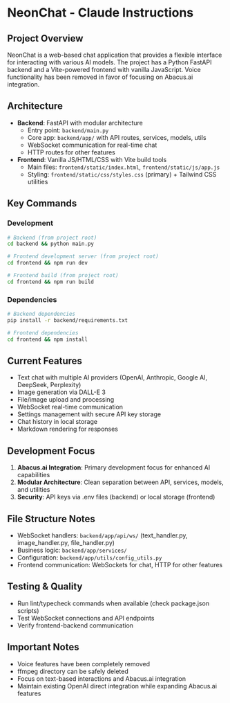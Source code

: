 # NeonChat - Claude Instructions

## Project Overview
NeonChat is a web-based chat application that provides a flexible interface for interacting with various AI models. The project has a Python FastAPI backend and a Vite-powered frontend with vanilla JavaScript. Voice functionality has been removed in favor of focusing on Abacus.ai integration.

## Architecture
- **Backend**: FastAPI with modular architecture
  - Entry point: `backend/main.py`
  - Core app: `backend/app/` with API routes, services, models, utils
  - WebSocket communication for real-time chat
  - HTTP routes for other features
- **Frontend**: Vanilla JS/HTML/CSS with Vite build tools
  - Main files: `frontend/static/index.html`, `frontend/static/js/app.js`
  - Styling: `frontend/static/css/styles.css` (primary) + Tailwind CSS utilities

## Key Commands

### Development
```bash
# Backend (from project root)
cd backend && python main.py

# Frontend development server (from project root)  
cd frontend && npm run dev

# Frontend build (from project root)
cd frontend && npm run build
```

### Dependencies
```bash
# Backend dependencies
pip install -r backend/requirements.txt

# Frontend dependencies  
cd frontend && npm install
```

## Current Features
- Text chat with multiple AI providers (OpenAI, Anthropic, Google AI, DeepSeek, Perplexity)
- Image generation via DALL-E 3
- File/image upload and processing
- WebSocket real-time communication
- Settings management with secure API key storage
- Chat history in local storage
- Markdown rendering for responses

## Development Focus
1. **Abacus.ai Integration**: Primary development focus for enhanced AI capabilities
2. **Modular Architecture**: Clean separation between API, services, models, and utilities
3. **Security**: API keys via .env files (backend) or local storage (frontend)

## File Structure Notes
- WebSocket handlers: `backend/app/api/ws/` (text_handler.py, image_handler.py, file_handler.py)
- Business logic: `backend/app/services/`
- Configuration: `backend/app/utils/config_utils.py`
- Frontend communication: WebSockets for chat, HTTP for other features

## Testing & Quality
- Run lint/typecheck commands when available (check package.json scripts)
- Test WebSocket connections and API endpoints
- Verify frontend-backend communication

## Important Notes
- Voice features have been completely removed
- ffmpeg directory can be safely deleted
- Focus on text-based interactions and Abacus.ai integration
- Maintain existing OpenAI direct integration while expanding Abacus.ai features